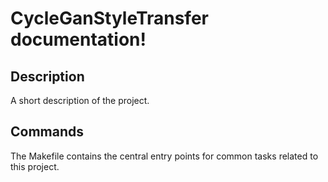 # CycleGanStyleTransfer documentation!

## Description

A short description of the project.

## Commands

The Makefile contains the central entry points for common tasks related to this project.

